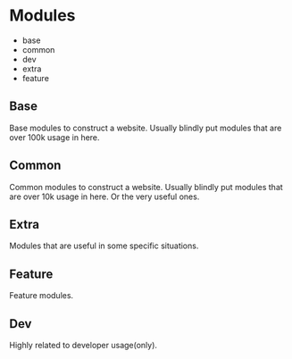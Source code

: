 # Modules
* base
* common
* dev
* extra
* feature

## Base
Base modules to construct a website.
Usually blindly put modules that are over 100k usage in here.

## Common
Common modules to construct a website.
Usually blindly put modules that are over 10k usage in here.
Or the very useful ones.

## Extra
Modules that are useful in some specific situations.

## Feature
Feature modules.

## Dev
Highly related to developer usage(only).

